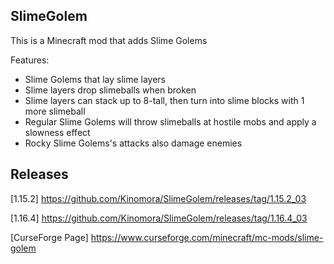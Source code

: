 ## SlimeGolem
This is a Minecraft mod that adds Slime Golems

Features:
- Slime Golems that lay slime layers
- Slime layers drop slimeballs when broken
- Slime layers can stack up to 8-tall, then turn into slime blocks with 1 more slimeball
- Regular Slime Golems will throw slimeballs at hostile mobs and apply a slowness effect
- Rocky Slime Golems's attacks also damage enemies

## Releases
[1.15.2] https://github.com/Kinomora/SlimeGolem/releases/tag/1.15.2_03 

[1.16.4] https://github.com/Kinomora/SlimeGolem/releases/tag/1.16.4_03

[CurseForge Page] https://www.curseforge.com/minecraft/mc-mods/slime-golem

